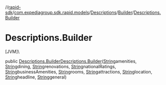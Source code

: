 //[rapid-sdk](../../../../index.md)/[com.expediagroup.sdk.rapid.models](../../index.md)/[Descriptions](../index.md)/[Builder](index.md)/[Descriptions.Builder](-descriptions.-builder.md)

# Descriptions.Builder

[JVM]\

public [Descriptions.Builder](index.md)[Descriptions.Builder](-descriptions.-builder.md)([String](https://docs.oracle.com/javase/8/docs/api/java/lang/String.html)amenities, [String](https://docs.oracle.com/javase/8/docs/api/java/lang/String.html)dining, [String](https://docs.oracle.com/javase/8/docs/api/java/lang/String.html)renovations, [String](https://docs.oracle.com/javase/8/docs/api/java/lang/String.html)nationalRatings, [String](https://docs.oracle.com/javase/8/docs/api/java/lang/String.html)businessAmenities, [String](https://docs.oracle.com/javase/8/docs/api/java/lang/String.html)rooms, [String](https://docs.oracle.com/javase/8/docs/api/java/lang/String.html)attractions, [String](https://docs.oracle.com/javase/8/docs/api/java/lang/String.html)location, [String](https://docs.oracle.com/javase/8/docs/api/java/lang/String.html)headline, [String](https://docs.oracle.com/javase/8/docs/api/java/lang/String.html)general)
